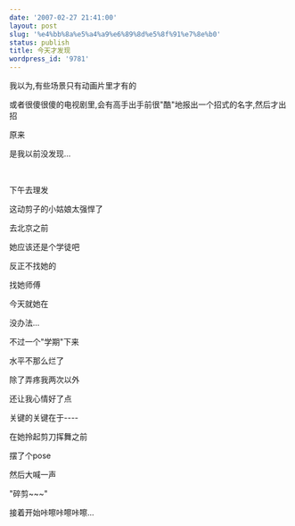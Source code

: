 ```yaml
---
date: '2007-02-27 21:41:00'
layout: post
slug: '%e4%bb%8a%e5%a4%a9%e6%89%8d%e5%8f%91%e7%8e%b0'
status: publish
title: 今天才发现
wordpress_id: '9781'
---
```


我以为,有些场景只有动画片里才有的


或者很傻很傻的电视剧里,会有高手出手前很"酷"地报出一个招式的名字,然后才出招


原来


是我以前没发现...


 


下午去理发


这动剪子的小姑娘太强悍了


去北京之前


她应该还是个学徒吧


反正不找她的


找她师傅


今天就她在


没办法...


不过一个"学期"下来


水平不那么烂了


除了弄疼我两次以外


还让我心情好了点


关键的关键在于----


在她拎起剪刀挥舞之前


摆了个pose


然后大喊一声


"碎剪~~~"


接着开始咔嚓咔嚓咔嚓...
